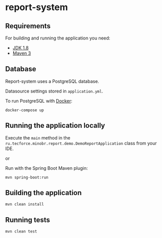 # report-system

## Requirements

For building and running the application you need:

- [JDK 1.8](https://www.oracle.com/technetwork/java/javase/downloads/jdk8-downloads-2133151.html)
- [Maven 3](https://maven.apache.org)


## Database
Report-system uses a PostgreSQL database.

Datasource settings stored in `application.yml`.

To run PostgreSQL with  [Docker](https://www.docker.com/):

```shell
docker-compose up
```


## Running the application locally

Execute the `main` method in the `ru.tecforce.minobr.report.demo.DemoReportApplication` class from your IDE.

or

Run with the Spring Boot Maven plugin:

```shell
mvn spring-boot:run
```


##  Building the application

```shell
mvn clean install
```


## Running tests

```shell
mvn clean test
```